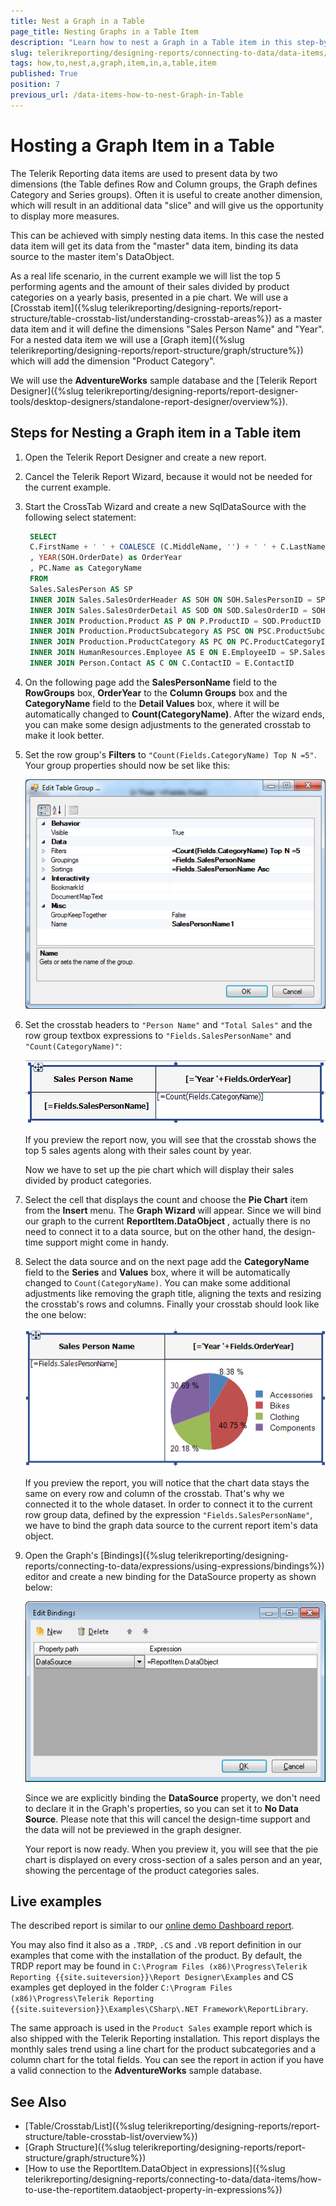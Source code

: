 ```yaml
---
title: Nest a Graph in a Table
page_title: Nesting Graphs in a Table Item
description: "Learn how to nest a Graph in a Table item in this step-by-step tutorial and where you may find example reports created with the approach."
slug: telerikreporting/designing-reports/connecting-to-data/data-items/how-to-nest-a-graph-item-in-a-table-item
tags: how,to,nest,a,graph,item,in,a,table,item
published: True
position: 7
previous_url: /data-items-how-to-nest-Graph-in-Table
---
```


# Hosting a Graph Item in a Table

The Telerik Reporting data items are used to present data by two dimensions (the Table defines Row and Column groups, the Graph defines Category and Series groups). Often it is useful to create another dimension, which will result in an additional data "slice" and will give us the opportunity to display more measures.

This can be achieved with simply nesting data items. In this case the nested data item will get its data from the "master" data item, binding its data source to the master item's DataObject.

As a real life scenario, in the current example we will list the top 5 performing agents and the amount of their sales divided by product categories on a yearly basis, presented in a pie chart. We will use a [Crosstab item]({%slug telerikreporting/designing-reports/report-structure/table-crosstab-list/understanding-crosstab-areas%}) as a master data item and it will define the dimensions "Sales Person Name" and "Year". For a nested data item we will use a [Graph item]({%slug telerikreporting/designing-reports/report-structure/graph/structure%}) which will add the dimension "Product Category".

We will use the **AdventureWorks** sample database and the [Telerik Report Designer]({%slug telerikreporting/designing-reports/report-designer-tools/desktop-designers/standalone-report-designer/overview%}).

## Steps for Nesting a Graph item in a Table item

1. Open the Telerik Report Designer and create a new report.
1. Cancel the Telerik Report Wizard, because it would not be needed for the current example.
1. Start the CrossTab Wizard and create a new SqlDataSource with the following select statement:

   ```SQL
   	SELECT
   	C.FirstName + ' ' + COALESCE (C.MiddleName, '') + ' ' + C.LastName AS SalesPersonName
   	, YEAR(SOH.OrderDate) as OrderYear
   	, PC.Name as CategoryName
   	FROM
   	Sales.SalesPerson AS SP
   	INNER JOIN Sales.SalesOrderHeader AS SOH ON SOH.SalesPersonID = SP.SalesPersonID
   	INNER JOIN Sales.SalesOrderDetail AS SOD ON SOD.SalesOrderID = SOH.SalesOrderID
   	INNER JOIN Production.Product AS P ON P.ProductID = SOD.ProductID
   	INNER JOIN Production.ProductSubcategory AS PSC ON PSC.ProductSubcategoryID = P.ProductSubcategoryID
   	INNER JOIN Production.ProductCategory AS PC ON PC.ProductCategoryID = PSC.ProductCategoryID
   	INNER JOIN HumanResources.Employee AS E ON E.EmployeeID = SP.SalesPersonID
   	INNER JOIN Person.Contact AS C ON C.ContactID = E.ContactID
   ```

1. On the following page add the **SalesPersonName** field to the **RowGroups** box, **OrderYear** to the **Column Groups** box and the **CategoryName** field to the **Detail Values** box, where it will be automatically changed to **Count(CategoryName)**. After the wizard ends, you can make some design adjustments to the generated crosstab to make it look better.
1. Set the row group's **Filters** to `"Count(Fields.CategoryName) Top N =5"`. Your group properties should now be set like this:

   ![Configure the Table Row Group Properties in the Table Group Editor of the Report Designer](images/DataItems/di_NestGraphInTable_RowGroupProperties.png)

1. Set the crosstab headers to `"Person Name"` and `"Total Sales"` and the row group textbox expressions to `"Fields.SalesPersonName"` and `"Count(CategoryName)"`:

   ![Crosstab areas with the corresponding Expressions set to the TextBoxes in their cells](images/DataItems/di_NestGraphInTable_CrossTabLayout.png)

   If you preview the report now, you will see that the crosstab shows the top 5 sales agents along with their sales count by year.

   Now we have to set up the pie chart which will display their sales divided by product categories.

1. Select the cell that displays the count and choose the **Pie Chart** item from the **Insert** menu. The **Graph Wizard** will appear. Since we will bind our graph to the current **ReportItem.DataObject** , actually there is no need to connect it to a data source, but on the other hand, the design-time support might come in handy.
1. Select the data source and on the next page add the **CategoryName** field to the **Series** and **Values** box, where it will be automatically changed to `Count(CategoryName)`. You can make some additional adjustments like removing the graph title, aligning the texts and resizing the crosstab's rows and columns. Finally your crosstab should look like the one below:

   ![Crosstab with the nested Graph inserted in its Body area](images/DataItems/di_NestGraphInTable_CrosstabWithGraph.png)

   If you preview the report, you will notice that the chart data stays the same on every row and column of the crosstab. That's why we connected it to the whole dataset. In order to connect it to the current row group data, defined by the expression `"Fields.SalesPersonName"`, we have to bind the graph data source to the current report item's data object.

1. Open the Graph's [Bindings]({%slug telerikreporting/designing-reports/connecting-to-data/expressions/using-expressions/bindings%}) editor and create a new binding for the DataSource property as shown below:

   ![Setting the Nested Graph DataSource through Bindings in the Editor of the Report Designer](images/DataItems/di_NestGraphInTable_BindingsEditor.png)

   Since we are explicitly binding the **DataSource** property, we don't need to declare it in the Graph's properties, so you can set it to **No Data Source**. Please note that this will cancel the design-time support and the data will not be previewed in the graph designer.

   Your report is now ready. When you preview it, you will see that the pie chart is displayed on every cross-section of a sales person and an year, showing the percentage of the product categories sales.

## Live examples

The described report is similar to our [online demo Dashboard report](https://demos.telerik.com/reporting/dashboard).

You may also find it also as a `.TRDP`, `.CS` and `.VB` report definition in our examples that come with the installation of the product. By default, the TRDP report may be found in `C:\Program Files (x86)\Progress\Telerik Reporting {{site.suiteversion}}\Report Designer\Examples` and CS examples get deployed in the folder `C:\Program Files (x86)\Progress\Telerik Reporting {{site.suiteversion}}\Examples\CSharp\.NET Framework\ReportLibrary`.

The same approach is used in the `Product Sales` example report which is also shipped with the Telerik Reporting installation. This report displays the monthly sales trend using a line chart for the product subcategories and a column chart for the total fields. You can see the report in action if you have a valid connection to the **AdventureWorks** sample database.

## See Also

- [Table/Crosstab/List]({%slug telerikreporting/designing-reports/report-structure/table-crosstab-list/overview%})
- [Graph Structure]({%slug telerikreporting/designing-reports/report-structure/graph/structure%})
- [How to use the ReportItem.DataObject in expressions]({%slug telerikreporting/designing-reports/connecting-to-data/data-items/how-to-use-the-reportitem.dataobject-property-in-expressions%})
